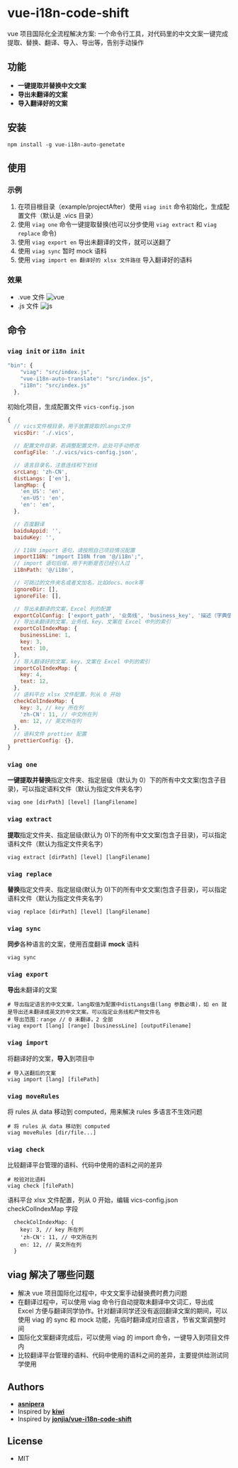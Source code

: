 # vue-i18n-code-shift

vue 项目国际化全流程解决方案: 一个命令行工具，对代码里的中文文案一键完成提取、替换、翻译、导入、导出等，告别手动操作

## 功能

- **一键提取并替换中文文案**
- **导出未翻译的文案**
- **导入翻译好的文案**

## 安装

```shellscript
npm install -g vue-i18n-auto-genetate
```

## 使用

### 示例

1. 在项目根目录（example/projectAfter）使用 `viag init` 命令初始化，生成配置文件（默认是 .vics 目录）
2. 使用 `viag one` 命令一键提取替换(也可以分步使用 `viag extract` 和 `viag replace` 命令)
3. 使用 `viag export en` 导出未翻译的文件，就可以送翻了
4. 使用 `viag sync` 暂时 mock 语料
5. 使用 `viag import en 翻译好的 xlsx 文件路径` 导入翻译好的语料

### 效果

- .vue 文件
  ![vue](https://github.com/jonjia/vue-i18n-code-shift/raw/main/assets/vue.png)
- .js 文件
  ![js](https://github.com/jonjia/vue-i18n-code-shift/raw/main/assets/js.png)

## 命令

### `viag init` or `i18n init`

```js
"bin": {
    "viag": "src/index.js",
    "vue-i18n-auto-translate": "src/index.js",
    "i18n": "src/index.js"
  },
```

初始化项目，生成配置文件 `vics-config.json`

```js
{
  // vics文件根目录，用于放置提取的langs文件
  vicsDir: './.vics',

  // 配置文件目录，若调整配置文件，此处可手动修改
  configFile: './.vics/vics-config.json',

  // 语言目录名，注意连线和下划线
  srcLang: 'zh-CN',
  distLangs: ['en'],
  langMap: {
    'en_US': 'en',
    'en-US': 'en',
    'en': 'en',
  },

  // 百度翻译
  baiduAppid: '',
  baiduKey: '',

  // I18N import 语句，请按照自己项目情况配置
  importI18N: "import I18N from '@/i18n';",
  // import 语句后缀，用于判断是否已经引入过
  i18nPath: '@/i18n',

  // 可跳过的文件夹名或者文加名，比如docs、mock等
  ignoreDir: [],
  ignoreFile: [],

  // 导出未翻译的文案，Excel 列的配置
  exportColConfig: ['export_path', '业务线', 'business_key', '描述（字典值）', '语料类型', '最长字符', '首字母大写', '语料说明图', 'translatable', 'formatted', 'zh_CN'],
  // 导出未翻译的文案，业务线、key、文案在 Excel 中列的索引
  exportColIndexMap: {
    businessLine: 1,
    key: 3,
    text: 10,
  },
  // 导入翻译好的文案，key、文案在 Excel 中列的索引
  importColIndexMap: {
    key: 4,
    text: 12,
  },
  // 语料平台 xlsx 文件配置，列从 0 开始
  checkColIndexMap: {
    key: 3, // key 所在列
    'zh-CN': 11, // 中文所在列
    en: 12, // 英文所在列
  },
  // 语料文件 prettier 配置
  prettierConfig: {},
}
```

### `viag one`

**一键提取并替换**指定文件夹、指定层级（默认为 0）下的所有中文文案(包含子目录)，可以指定语料文件（默认为指定文件夹名字）

```shellscript
viag one [dirPath] [level] [langFilename]
```

### `viag extract`

**提取**指定文件夹、指定层级(默认为 0)下的所有中文文案(包含子目录)，可以指定语料文件（默认为指定文件夹名字）

```shellscript
viag extract [dirPath] [level] [langFilename]
```

### `viag replace`

**替换**指定文件夹、指定层级(默认为 0)下的所有中文文案(包含子目录)，可以指定语料文件（默认为指定文件夹名字）

```shellscript
viag replace [dirPath] [level] [langFilename]
```

### `viag sync`

**同步**各种语言的文案，使用百度翻译 **mock** 语料

```shellscript
viag sync
```

### `viag export`

**导出**未翻译的文案

```shellscript
# 导出指定语言的中文文案，lang取值为配置中distLangs值(lang 参数必填)，如 en 就是导出还未翻译成英文的中文文案。可以指定业务线和产物文件名
# 导出范围：range // 0 未翻译，2 全部
viag export [lang] [range] [businessLine] [outputFilename]
```

### `viag import`

将翻译好的文案，**导入**到项目中

```shellscript
# 导入送翻后的文案
viag import [lang] [filePath]
```

### `viag moveRules`

将 rules 从 data 移动到 computed，用来解决 rules 多语言不生效问题

```shellscript
# 将 rules 从 data 移动到 computed
viag moveRules [dir/file...]
```

### `viag check`

比较翻译平台管理的语料、代码中使用的语料之间的差异

```shellscript
# 校验对比语料
viag check [filePath]
```

语料平台 xlsx 文件配置，列从 0 开始，编辑 vics-config.json checkColIndexMap 字段

```shellscript
  checkColIndexMap: {
    key: 3, // key 所在列
    'zh-CN': 11, // 中文所在列
    en: 12, // 英文所在列
  }
```

## viag 解决了哪些问题

- 解决 vue 项目国际化过程中，中文文案手动替换费时费力问题
- 在翻译过程中，可以使用 viag 命令行自动提取未翻译中文词汇，导出成 Excel 方便与翻译同学协作。针对翻译同学还没有返回翻译文案的期间，可以使用 viag 的 sync 和 mock 功能，先临时翻译成对应语言，节省文案调整时间
- 国际化文案翻译完成后，可以使用 viag 的 import 命令，一键导入到项目文件内
- 比较翻译平台管理的语料、代码中使用的语料之间的差异，主要提供给测试同学使用

## Authors

- **[asnipera](https://github.com/asnipera)**
- Inspired by **[kiwi](https://github.com/alibaba/kiwi)**
- Inspired by **[jonjia/vue-i18n-code-shift](https://github.com/jonjia/vue-i18n-code-shift)**

## License

- MIT
